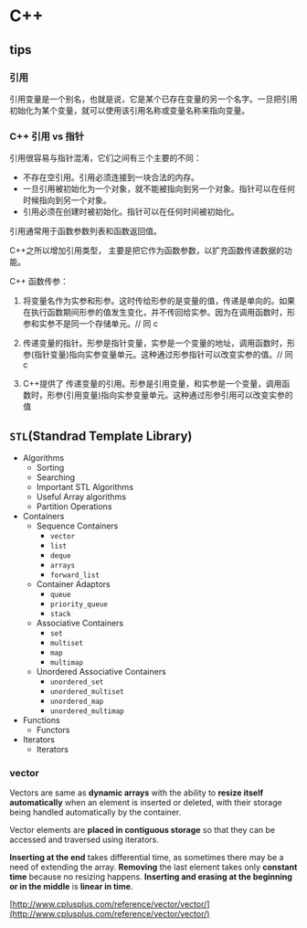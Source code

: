 # C++

## tips

### 引用

引用变量是一个别名，也就是说，它是某个已存在变量的另一个名字。一旦把引用初始化为某个变量，就可以使用该引用名称或变量名称来指向变量。

### C++ 引用 vs 指针

引用很容易与指针混淆，它们之间有三个主要的不同：

- 不存在空引用。引用必须连接到一块合法的内存。
- 一旦引用被初始化为一个对象，就不能被指向到另一个对象。指针可以在任何时候指向到另一个对象。
- 引用必须在创建时被初始化。指针可以在任何时间被初始化。

引用通常用于函数参数列表和函数返回值。

C++之所以增加引用类型， 主要是把它作为函数参数，以扩充函数传递数据的功能。

C++ 函数传参：

1. 将变量名作为实参和形参。这时传给形参的是变量的值，传递是单向的。如果在执行函数期间形参的值发生变化，并不传回给实参。因为在调用函数时，形参和实参不是同一个存储单元。// 同 c

2. 传递变量的指针。形参是指针变量，实参是一个变量的地址，调用函数时，形参(指针变量)指向实参变量单元。这种通过形参指针可以改变实参的值。// 同 c

3. C++提供了 传递变量的引用。形参是引用变量，和实参是一个变量，调用函数时，形参(引用变量)指向实参变量单元。这种通过形参引用可以改变实参的值

## `STL`(Standrad Template Library)

- Algorithms
  - Sorting
  - Searching
  - Important STL Algorithms
  - Useful Array algorithms
  - Partition Operations
- Containers
  - Sequence Containers
    - `vector`
    - `list`
    - `deque`
    - `arrays`
    - `forward_list`
  - Container Adaptors
    - `queue`
    - `priority_queue`
    - `stack`
  - Associative Containers
    - `set`
    - `multiset`
    - `map`
    - `multimap`
  - Unordered Associative Containers
    - `unordered_set`
    - `unordered_multiset`
    - `unordered_map`
    - `unordered_multimap`
- Functions
  - Functors
- Iterators
  - Iterators

### vector

Vectors are same as **dynamic arrays** with the ability to **resize itself automatically** when an element is inserted or deleted, with their storage being handled automatically by the container.

Vector elements are **placed in contiguous storage** so that they can be accessed and traversed using iterators.

**Inserting at the end** takes differential time, as sometimes there may be a need of extending the array. **Removing** the last element takes only **constant time** because no resizing happens. **Inserting and erasing at the beginning or in the middle** is **linear in time**.

[http://www.cplusplus.com/reference/vector/vector/](http://www.cplusplus.com/reference/vector/vector/)

